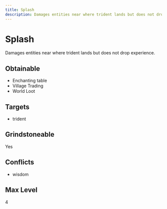 ```yaml
---
title: Splash
description: Damages entities near where trident lands but does not drop experience.
---
```

# Splash
Damages entities near where trident lands but does not drop experience.
## Obtainable
- Enchanting table
- Village Trading
- World Loot
## Targets
- trident
## Grindstoneable
Yes
## Conflicts
- wisdom
## Max Level
4
